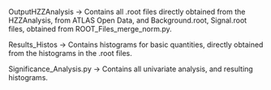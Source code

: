 OutputHZZAnalysis -> Contains all .root files directly obtained from the HZZAnalysis, from ATLAS Open Data, and Background.root, Signal.root files, 
obtained from ROOT_Files_merge_norm.py.

Results_Histos -> Contains histograms for basic quantities, directly obtained from the histograms in the .root files.

Significance_Analysis.py -> Contains all univariate analysis, and resulting histograms.

